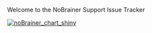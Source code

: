 Welcome to the NoBrainer Support Issue Tracker


[![noBrainer_chart_shiny](https://user-images.githubusercontent.com/239550/150531468-0f677eb4-7663-4c02-83fc-b2c518170e0a.png)](https://github.com/christopherreay/noBrainerSupport/issues)
